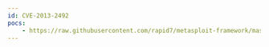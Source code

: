 ```yaml
---
id: CVE-2013-2492
pocs:
    - https://raw.githubusercontent.com/rapid7/metasploit-framework/master/modules/exploits/windows/misc/fb_cnct_group.rb
---
```

